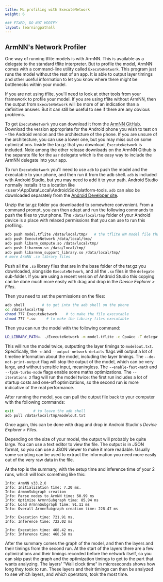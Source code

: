 ```yaml
---
title: ML profiling with ExecuteNetwork
weight: 6

### FIXED, DO NOT MODIFY
layout: learningpathall
---
```


## ArmNN's Network Profiler
One way of running tflite models is with ArmNN. This is available as a delegate to the standard tflite interpreter. But to profile the model, ArmNN comes with a command-line utility called `ExecuteNetwork`. This program just runs the model without the rest of an app. It is able to output layer timings and other useful information to let you know where there might be bottlenecks within your model.

If you are not using tflite, you'll need to look at other tools from your framework to profile your model. If you are using tflite without ArmNN, then the output from `ExecuteNetwork` will be more of an indication than a definitive answer. But it can still be useful to see if there are any obvious problems.

To get `ExecuteNetwork` you can download it from the [ArmNN GitHub](https://github.com/ARM-software/armnn/releases). Download the version appropriate for the Android phone you wish to test on - the Android version and the architecture of the phone. If you are unsure of the architecture, you can use a lower one, but you may miss out on some optimizations. Inside the tar.gz that you download, `ExecuteNetwork` is included. Note among the other release downloads on the ArmNN Github is the separate file for the `aar` delegate which is the easy way to include the ArmNN delegate into your app.

To run `ExecuteNetwork` you'll need to use `adb` to push the model and the executable to your phone, and then run it from the adb shell. `adb` is included with Android Studio, but you may need to add it to your path. Android Studio normally installs it to a location like \<user>\AppData\Local\Android\Sdk\platform-tools. `adb` can also be downloaded separately from the [Android Developer site](https://developer.android.com/studio/releases/platform-tools).

Unzip the tar.gz folder you downloaded to somewhere convenient. From a command prompt, you can then adapt and run the following commands to push the files to your phone. The `/data/local/tmp` folder of your Android device is a place with relaxed permissions that you can use to run this profiling.

```bash
adb push model.tflite /data/local/tmp/   # the tflite NN model file that you wish to profile
adb push ExecuteNetwork /data/local/tmp/
adb push libarm_compute.so /data/local/tmp/
adb push libarmnn.so /data/local/tmp/
adb push libarmnn_support_library.so /data/local/tmp/
# more ArmNN .so library files
```
Push all the `.so` library files that are in the base folder of the tar.gz you downloaded, alongside `ExecuteNetwork`, and all the `.so` files in the `delegate` sub-folder. If you are using a recent version of Android Studio this copying can be done much more easily with drag and drop in the *Device Explorer > Files*.

Then you need to set the permissions on the files:

```bash
adb shell        # to get into the adb shell on the phone
cd /data/local/tmp
chmod 777 ExecuteNetwork    # to make the file executable
chmod 777 *.so	   # to make the library files executable
```

Then you can run the model with the following command:

```bash
LD_LIBRARY_PATH=. ./ExecuteNetwork -m model.tflite -c CpuAcc -T delegate --iterations 2 --do-not-print-output --enable-fast-math --fp16-turbo-mode -e --output-network-details > modelout.txt
```

This will run the model twice, outputting the layer timings to `modelout.txt`. Specifically, the `-e` and `--output-network-details` flags will output a lot of timeline information about the model, including the layer timings. The `--do-not-print-output` flag will stop the output of the model, which can be very large, and without sensible input, meaningless. The `--enable-fast-math` and `--fp16-turbo-mode` flags enable some maths optimizations. The `--iterations 2` flag will run the model twice: the first run includes a lot of startup costs and one-off optimizations, so the second run is more indicative of the real performance.

After running the model, you can pull the output file back to your computer with the following commands:

```bash
exit         # to leave the adb shell
adb pull /data/local/tmp/modelout.txt
```
Once again, this can be done with drag and drop in Android Studio's *Device Explorer > Files*.

Depending on the size of your model, the output will probably be quite large. You can use a text editor to view the file. The output is in JSON format, so you can use a JSON viewer to make it more readable. Usually some scripting can be used to extract the information you need more easily out of the very raw data in the file.

At the top is the summary, with the setup time and inference time of your 2 runs, which will look something like this:
```text
Info: ArmNN v33.2.0
Info: Initialization time: 7.20 ms.
Info: ArmnnSubgraph creation
Info: Parse nodes to ArmNN time: 50.99 ms
Info: Optimize ArmnnSubgraph time: 85.94 ms
Info: Load ArmnnSubgraph time: 91.11 ms
Info: Overall ArmnnSubgraph creation time: 228.47 ms

Info: Execution time: 721.91 ms.
Info: Inference time: 722.02 ms

Info: Execution time: 468.42 ms.
Info: Inference time: 468.58 ms
```

After the summary comes the graph of the model, and then the layers and their timings from the second run. At the start of the layers there are a few optimizations and their timings recorded before the network itself, so you can skip past the graph and the optimization timings to get to the part that wants analyzing.  The layers' "Wall clock time" in microseconds shows how long they took to run. These layers and their timings can then be analyzed to see which layers, and which operators, took the most time.
